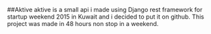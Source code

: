 ##Aktive
aktive is a small api i made using Django rest framework for startup weekend 2015 in Kuwait and i decided to put it on github.
This project was made in 48 hours non stop in a weekend.

